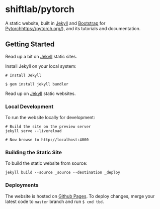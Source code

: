 # shiftlab/pytorch

A static website, built in [Jekyll](https://jekyllrb.com/) and [Bootstrap](https://getbootstrap.com/) for [Pytorch]()https://pytorch.org/), and its tutorials and documentation.

## Getting Started
Read up a bit on [Jekyll](https://developer.chrome.com/apps/first_app) static sites.

Install Jekyll on your local system:

```
# Install Jekyll

$ gem install jekyll bundler
```

Read up on [Jekyll](https://developer.chrome.com/apps/first_app) static websites.

### Local Development

To run the website locally for development:

```
# Build the site on the preview server
jekyll serve --livereload

# Now browse to http://localhost:4000
```

### Building the Static Site 

To build the static website from source:

```
jekyll build --source _source --destination _deploy
```

### Deployments
The website is hosted on [Github Pages](https://pages.github.com/). To deploy changes, merge your latest code to `master` branch and run `$ cmd tbd`.
